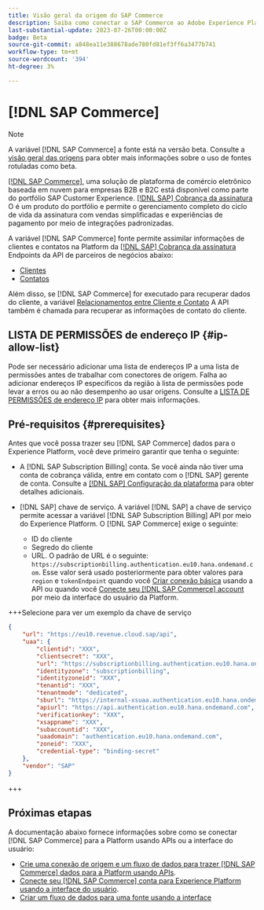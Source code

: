 ```yaml
---
title: Visão geral da origem do SAP Commerce
description: Saiba como conectar o SAP Commerce ao Adobe Experience Platform usando APIs ou a interface do usuário.
last-substantial-update: 2023-07-26T00:00:00Z
badge: Beta
source-git-commit: a848ea11e388678ade780fd81ef3ff6a3477b741
workflow-type: tm+mt
source-wordcount: '394'
ht-degree: 3%

---
```


# [!DNL SAP Commerce]

>[!NOTE]
>
>A variável [!DNL SAP Commerce] a fonte está na versão beta. Consulte a [visão geral das origens](../../home.md#terms-and-conditions) para obter mais informações sobre o uso de fontes rotuladas como beta.

[[!DNL SAP Commerce]](https://www.sap.com/india/products/acquired-brands/what-is-hybris.html), uma solução de plataforma de comércio eletrônico baseada em nuvem para empresas B2B e B2C está disponível como parte do portfólio SAP Customer Experience. [[!DNL SAP] Cobrança da assinatura](https://www.sap.com/products/financial-management/subscription-billing.html) O é um produto do portfólio e permite o gerenciamento completo do ciclo de vida da assinatura com vendas simplificadas e experiências de pagamento por meio de integrações padronizadas.

A variável [!DNL SAP Commerce] fonte permite assimilar informações de clientes e contatos na Platform da [[!DNL SAP] Cobrança da assinatura](https://www.sap.com/products/financial-management/subscription-billing.html) Endpoints da API de parceiros de negócios abaixo:

* [Clientes](https://api.sap.com/api/BusinessPartner_APIs/path/GET_customers)
* [Contatos](https://api.sap.com/api/BusinessPartner_APIs/path/GET_contacts)

Além disso, se [!DNL SAP Commerce] for executado para recuperar dados do cliente, a variável [Relacionamentos entre Cliente e Contato](https://api.sap.com/api/BusinessPartner_APIs/path/GET_relationships-customer-contacts) A API também é chamada para recuperar as informações de contato do cliente.

## LISTA DE PERMISSÕES de endereço IP {#ip-allow-list}

Pode ser necessário adicionar uma lista de endereços IP a uma lista de permissões antes de trabalhar com conectores de origem. Falha ao adicionar endereços IP específicos da região à lista de permissões pode levar a erros ou ao não desempenho ao usar origens. Consulte a [LISTA DE PERMISSÕES de endereço IP](../../ip-address-allow-list.md) para obter mais informações.

## Pré-requisitos {#prerequisites}

Antes que você possa trazer seu [!DNL SAP Commerce] dados para o Experience Platform, você deve primeiro garantir que tenha o seguinte:

* A [!DNL SAP Subscription Billing] conta. Se você ainda não tiver uma conta de cobrança válida, entre em contato com o [!DNL SAP] gerente de conta. Consulte a [[!DNL SAP] Configuração da plataforma](https://help.sap.com/doc/5fd179965d5145fbbe7f2a7aa1272338/latest/en-US/PlatformConfiguration.pdf) para obter detalhes adicionais.

* [!DNL SAP] chave de serviço. A variável [!DNL SAP] a chave de serviço permite acessar a variável [!DNL SAP Subscription Billing] API por meio do Experience Platform. O [!DNL SAP Commerce] exige o seguinte:
   * ID do cliente
   * Segredo do cliente
   * URL. O padrão de URL é o seguinte: `https://subscriptionbilling.authentication.eu10.hana.ondemand.com`. Esse valor será usado posteriormente para obter valores para `region` e `tokenEndpoint` quando você [Criar conexão básica](../../tutorials/api/create/ecommerce/sap-commerce.md#base-connection) usando a API ou quando você [Conecte seu [!DNL SAP Commerce] account](../../tutorials/ui/create/ecommerce/sap-commerce.md#connect-account) por meio da interface do usuário da Platform.

+++Selecione para ver um exemplo da chave de serviço

```json
{ 
    "url": "https://eu10.revenue.cloud.sap/api",
    "uaa": {
        "clientid": "XXX",
        "clientsecret": "XXX",
        "url": "https://subscriptionbilling.authentication.eu10.hana.ondemand.com",
        "identityzone": "subscriptionbilling",
        "identityzoneid": "XXX",
        "tenantid": "XXX",
        "tenantmode": "dedicated",
        "sburl": "https://internal-xsuaa.authentication.eu10.hana.ondemand.com",
        "apiurl": "https://api.authentication.eu10.hana.ondemand.com",
        "verificationkey": "XXX",
        "xsappname": "XXX",
        "subaccountid": "XXX",
        "uaadomain": "authentication.eu10.hana.ondemand.com",
        "zoneid": "XXX",
        "credential-type": "binding-secret"
    },
    "vendor": "SAP"
}
```

+++

## Próximas etapas

A documentação abaixo fornece informações sobre como se conectar [!DNL SAP Commerce] para a Platform usando APIs ou a interface do usuário:

* [Crie uma conexão de origem e um fluxo de dados para trazer [!DNL SAP Commerce] dados para a Platform usando APIs](../../tutorials/api/create/ecommerce/sap-commerce.md).
* [Conecte seu [!DNL SAP Commerce] conta para Experience Platform usando a interface do usuário](../../tutorials/ui/create/ecommerce/sap-commerce.md).
* [Criar um fluxo de dados para uma fonte usando a interface](../../tutorials/ui/dataflow/ecommerce.md)
